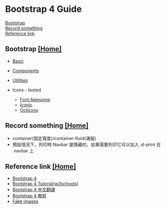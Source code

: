 # Bootstrap 4 Guide  

<!DOCTYPE html>
<html>
<head>
	<meta charset="UTF-8">
	<meta name="viewport" content="width=device-width, initial-scale=1.0">
	<meta http-equiv="X-UA-Compatible" content="ie=edge">
	<link rel="stylesheet" href="https://stackpath.bootstrapcdn.com/bootstrap/4.3.1/css/bootstrap.min.css" integrity="sha384-ggOyR0iXCbMQv3Xipma34MD+dH/1fQ784/j6cY/iJTQUOhcWr7x9JvoRxT2MZw1T" crossorigin="anonymous">
	<title>Bootstrap 4.3.1</title>
</head>
<body>

<!-- Optional JavaScript -->
<!-- jQuery first, then Popper.js, then Bootstrap JS -->
<script src="https://code.jquery.com/jquery-3.3.1.slim.min.js" integrity="sha384-q8i/X+965DzO0rT7abK41JStQIAqVgRVzpbzo5smXKp4YfRvH+8abtTE1Pi6jizo" crossorigin="anonymous"></script>
<script src="https://cdnjs.cloudflare.com/ajax/libs/popper.js/1.14.7/umd/popper.min.js" integrity="sha384-UO2eT0CpHqdSJQ6hJty5KVphtPhzWj9WO1clHTMGa3JDZwrnQq4sF86dIHNDz0W1" crossorigin="anonymous"></script>
<script src="https://stackpath.bootstrapcdn.com/bootstrap/4.3.1/js/bootstrap.min.js" integrity="sha384-JjSmVgyd0p3pXB1rRibZUAYoIIy6OrQ6VrjIEaFf/nJGzIxFDsf4x0xIM+B07jRM" crossorigin="anonymous"></script>
</body>
</html>


[Bootstrap](#bootstrap)  
[Record something](#record_thing)  
[Reference link](#ref_link)  


<a id="bootstrap"></a>
## Bootstrap [[Home]](#)  
* [Basic](./bs4_basic.md)
* [Components](./bs4_components.md)
* [Utilities](./bs4_utilities.md)

* Icons - tested 
	* [Font Awesome](https://fontawesome.com/)
	* [Iconic](https://github.com/iconic/open-iconic)
	* [Octicons](https://octicons.github.com/)


<a id="record_thing"></a>
## Record something [[Home]](#) 
* container(固定寬度)/container-fluid(滿版)
* 預設情況下，列印時 Navbar 是隱藏的，如果需要列印它可以加入 .d-print 在 .navbar 上

<a id="ref_link"></a>
## Reference link  [[Home]](#) 
* [Bootstrap 4](https://getbootstrap.com/)  
* [Bootstrap 4 Tutorial(w3schools)](https://www.w3schools.com/bootstrap4/default.asp)
* [Bootstrap 4 中文翻譯](https://bootstrap.hexschool.com/)
* [Bootstrap 4 教程](https://www.runoob.com/bootstrap4/bootstrap4-tutorial.html)
* [Fake images](https://fakeimg.pl/)